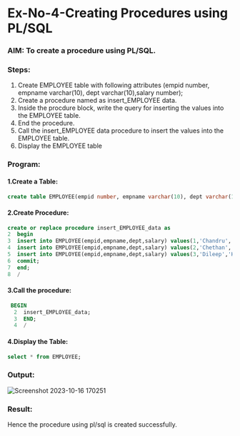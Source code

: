 # Ex-No-4-Creating Procedures using PL/SQL

### AIM: To create a procedure using PL/SQL.

### Steps:
1. Create EMPLOYEE table with following attributes (empid number, empname varchar(10), dept varchar(10),salary number);
2. Create a procedure named as insert_EMPLOYEE data.
3. Inside the procdure block, write the query for inserting the values into the EMPLOYEE table.
4. End the procedure.
5. Call the insert_EMPLOYEE data procedure to insert the values into the EMPLOYEE table.
6. Display the EMPLOYEE table

### Program:
#### 1.Create a Table:
```sql
create table EMPLOYEE(empid number, empname varchar(10), dept varchar(10), salary number);
```
#### 2.Create Procedure:
```sql
create or replace procedure insert_EMPLOYEE_data as
2  begin
3  insert into EMPLOYEE(empid,empname,dept,salary) values(1,'Chandru','HR',70000);
4  insert into EMPLOYEE(empid,empname,dept,salary) values(2,'Chethan','MD',95000);
5  insert into EMPLOYEE(empid,empname,dept,salary) values(3,'Dileep','HR',80000);
6  commit;
7  end;
8  /
```
#### 3.Call the procedure:
```sql
 BEGIN
  2  insert_EMPLOYEE_data;
  3  END;
  4  /
```
#### 4.Display the Table:
```sql
select * from EMPLOYEE;
```
### Output:
![Screenshot 2023-10-16 170251](https://github.com/Gchethankumar/Ex-No-4-Creating-Procedures-using-PL-SQL/assets/118348224/e092f50e-42dd-4f5f-ad34-d3edf3ca3491)


### Result:
Hence the procedure using pl/sql is created successfully.
